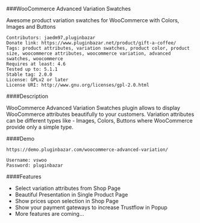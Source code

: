 ###WooCommerce Advanced Variation Swatches

Awesome product variation swatches for WooCommerce with Colors, Images and Buttons
	
	Contributors: jaedm97,pluginbazar
	Donate link: https://www.pluginbazar.net/product/gift-a-coffee/
	Tags: product attributes, variation swatches, product color, product size, woocommerce attributes, woocommerce variation, advanced swatches, woocommerce
	Requires at least: 4.6
	Tested up to: 5.1.1
	Stable tag: 2.0.0
	License: GPLv2 or later
	License URI: http://www.gnu.org/licenses/gpl-2.0.html


####Description

WooCommerce Advanced Variation Swatches plugin allows to display WooCommerce attributes beautifully to your customers. Variation attributes can be different types like - Images, Colors, Buttons where WooCommerce provide only a simple type.


####Demo

    https://demo.pluginbazar.com/woocommerce-advanced-variation/
    
	Username: vswoo
	Password: pluginbazar


####Features

* Select variation attributes from Shop Page
* Beautiful Presentation in Single Product Page
* Show prices upon selection in Shop Page
* Show your payment gateways to increase Trustflow in Popup
* More features are coming...
	
